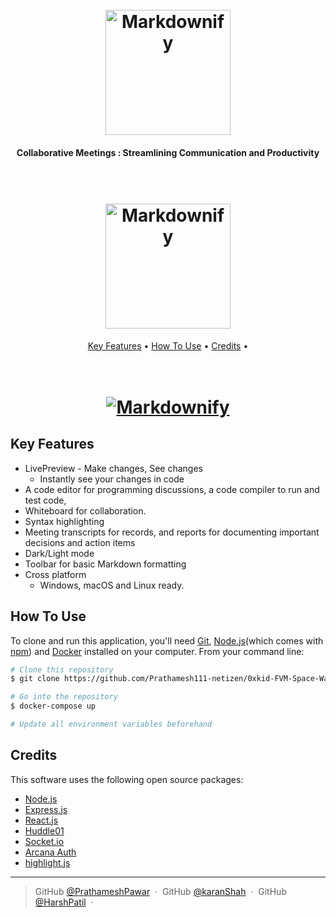 

<h1 align="center">
  <br>
  <a href="https://client0xkid-prathamesh111-netizen.cloud.okteto.net/"><img src="https://scontent.fhyd10-1.fna.fbcdn.net/v/t39.30808-6/241400912_6155257937878559_4213451090594024279_n.jpg?_nc_cat=106&ccb=1-7&_nc_sid=09cbfe&_nc_ohc=uCU8WhXNy_AAX-AZwk-&_nc_ht=scontent.fhyd10-1.fna&oh=00_AfA-XBWlYraFxFzSQ8gWQ9WTzHGi2tcd_zdThUgPDN42gQ&oe=63F595C7" alt="Markdownify" width="200"></a>
  <br>
</h1>

<h4 align="center">Collaborative Meetings : Streamlining Communication and Productivity  </h4>

<h1 align="center">
  <br>
  <a href="https://ethglobal.com/showcase/proxima-z0rpt"><img src="https://user-images.githubusercontent.com/79742694/218778485-dba57a39-e524-4196-9a3a-a3dbd1fbeae9.png" alt="Markdownify" width="200"></a>
  <br>
</h1>

<p align="center">
  <a href="#key-features">Key Features</a> •
  <a href="#how-to-use">How To Use</a> •
  <a href="#credits">Credits</a> •
</p>


 <h1 align="center">
  <br>
  <a href="https://client0xkid-prathamesh111-netizen.cloud.okteto.net/"><img src="https://user-images.githubusercontent.com/79742694/217814065-7cffdf94-160e-459d-91ff-8fcc657a13db.png" alt="Markdownify"></a>
  <br>
</h1>

## Key Features

* LivePreview - Make changes, See changes
  - Instantly see your changes in code
* A code editor for programming discussions, a code compiler to run and test code,
* Whiteboard for collaboration.  
* Syntax highlighting
* Meeting transcripts for records, and reports for documenting important decisions and action items
* Dark/Light mode
* Toolbar for basic Markdown formatting
* Cross platform
  - Windows, macOS and Linux ready.

## How To Use

To clone and run this application, you'll need [Git](https://git-scm.com), [Node.js](https://nodejs.org/en/download/)(which comes with [npm](http://npmjs.com)) and [Docker](https://www.docker.com/) installed on your computer. From your command line:

```bash
# Clone this repository
$ git clone https://github.com/Prathamesh111-netizen/0xkid-FVM-Space-Warp

# Go into the repository
$ docker-compose up

# Update all environment variables beforehand
```

## Credits

This software uses the following open source packages:

- [Node.js](https://nodejs.org/)
- [Express.js](https://expressjs.com/)
- [React.js](https://reactjs.org/)
- [Huddle01](https://www.huddle01.com/)
- [Socket.io](https://socket.io/)
- [Arcana Auth](https://www.arcana.network/)
- [highlight.js](https://highlightjs.org/)

---

> GitHub [@PrathameshPawar](https://github.com/Prathamesh111-netizen) &nbsp;&middot;&nbsp;
> GitHub [@karanShah](https://github.com/Karan-Shah-2513) &nbsp;&middot;&nbsp;
> GitHub [@HarshPatil](https://github.com/HARSHHHULK) &nbsp;&middot;&nbsp;

